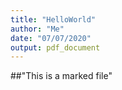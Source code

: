 ```yaml
---
title: "HelloWorld"
author: "Me"
date: "07/07/2020"
output: pdf_document
---
```


##"This is a marked file"
